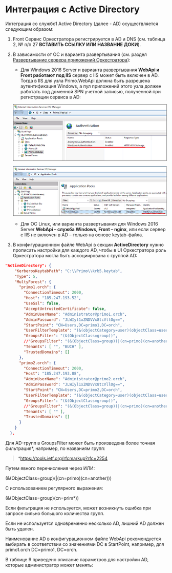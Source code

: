 # Интеграция с Active Directory

Интеграция со службо1 Active Directory (далее - AD) осуществляется следующим образом:

1. Front Сервис Оркестратора регистрируется в AD и DNS (см. таблица 2, № п/п 27 **ВСТАВИТЬ ССЫЛКУ ИЛИ НАЗВАНИЕ ДОКИ**). 
2. В зависимости от ОС и варианта развертывания (см. раздел [Развертывание сервера приложений Оркестратора](**CCЫЛКА**)):
   * Для Windows 2016 Server и варианта развертывания **WebApi и Front работают под IIS** сервер с IIS может быть включен в AD. Тогда в IIS для узла Primo.WebApi должна быть разрешена аутентификация Windows, а пул приложений этого узла должен работать под доменной SPN учетной записью, полученной при регистрации сервиса в AD:

   ![](<../../.gitbook/assets/6. Разрешение аутентификация Windows для узлов в IIS.png>)

   ![](<../../.gitbook/assets/7. Пользователь, под которым работает пул приложений Primo.WebApi.png>)

   * Для ОС Linux, или варианта развертывания для Windows 2016 Server **WebApi – служба Windows, Front – nginx**, или если сервер с IIS не включен в AD – только на основе keytab-файла. 

3. В конфигурационном файле WebApi в секции **ActiveDirectory** нужно прописать настройки для каждого AD, чтобы в UI Оркестратора роль Оркестратора могла быть ассоциирована с группой AD:

```json
"ActiveDirectory": {
    "KerberosKeytabPath": "C:\\Primo\\krb5.keytab",
    "Type": 5,
    "MultyForest": {
      "primo1.orch": {
        "ConnectionTimeout": 2000,
        "Host": "185.247.193.52",
        "UseSsl": false,
        "AcceptUntrustedCertificate": false,
        "AdminUserName": "Administrator@primo1.orch",
        "AdminPassword": "JLWIyl1xZNDVVx8tcVllOg==",
        "StartPoint": "CN=Users,DC=primo1,DC=orch",
        "UserFilterTemplate": "(&(objectCategory=user)(objectClass=user)(userPrincipalName={0}))",
        "GroupsFilter": "(&(ObjectClass=group))",
        //"GroupsFilter": "(&(ObjectClass=group)(|(cn=primo)(cn=another)))",
        "Tenants": [ "", "BUCH" ],
        "TrustedDomains": []
      },
      "primo2.orch": {
        "ConnectionTimeout": 2000,
        "Host": "185.247.193.88",
        "AdminUserName": "Administrator@primo2.orch",
        "AdminPassword": "JLWIyl1xZNDVVx8tcVllOg==",
        "StartPoint": "CN=Users,DC=primo2,DC=orch",
        "UserFilterTemplate": "(&(objectCategory=user)(objectClass=user)(userPrincipalName={0}))",
        "GroupsFilter": "(&(ObjectClass=group))",
        //"GroupsFilter": "(&(ObjectClass=group)(|(cn=primo)(cn=another)))",
        "Tenants": [ "" ],
        "TrustedDomains": []
      }
    }
  },
```
Для AD-групп в GroupsFilter может быть произведена более точная фильтрация\*, например, по названиям групп:

> \*https://tools.ietf.org/rfcmarkup?rfc=2254 

Путем явного перечисления через ИЛИ:

(&(ObjectClass=group)(|(cn=primo)(cn=another)))

С использованием регулярного выражения:

(&(ObjectClass=group)(cn=prim*))

Если фильтрация не используется, может возникнуть ошибка при запросе сильно большого количества групп.

Если не используется одновременно несколько AD, лишний AD должен быть удален.

Наименование AD в конфигурационном файле WebApi рекомендуется выбирать в соответствии со значениями DC в StartPoint, например, для primo1.orch DC=primo1, DC=orch.

В таблице 9 приведено описание параметров для настройки AD, которые администратор может менять:

